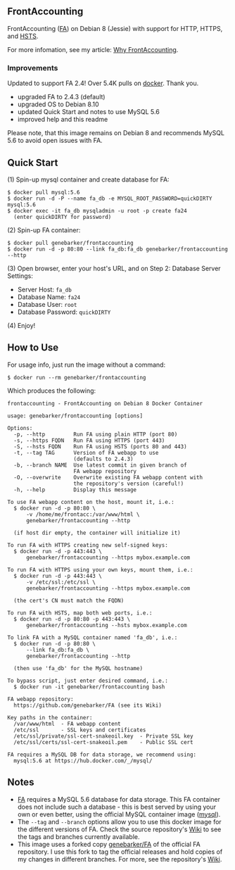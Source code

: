 ## FrontAccounting

FrontAccounting ([FA][1]) on Debian 8 (Jessie) with support for HTTP, HTTPS, and [HSTS][2].

For more infomation, see my article: [Why FrontAccounting][6].

### Improvements

Updated to support FA 2.4! Over 5.4K pulls on [docker][7]. Thank you.

- upgraded FA to 2.4.3 (default)
- upgraded OS to Debian 8.10
- updated Quick Start and notes to use MySQL 5.6
- improved help and this readme

Please note, that this image remains on Debian 8 and recommends MySQL 5.6 to avoid open issues with FA.

## Quick Start

(1) Spin-up mysql container and create database for FA:

```text
$ docker pull mysql:5.6
$ docker run -d -P --name fa_db -e MYSQL_ROOT_PASSWORD=quickDIRTY mysql:5.6
$ docker exec -it fa_db mysqladmin -u root -p create fa24
  (enter quickDIRTY for password)
```

(2) Spin-up FA container:

```text
$ docker pull genebarker/frontaccounting
$ docker run -d -p 80:80 --link fa_db:fa_db genebarker/frontaccounting --http
```

(3) Open browser, enter your host's URL, and on Step 2: Database Server Settings:

- Server Host: `fa_db`
- Database Name: `fa24`
- Database User: `root`
- Database Password: `quickDIRTY`

(4) Enjoy!

## How to Use

For usage info, just run the image without a command:

```text
$ docker run --rm genebarker/frontaccounting
```

Which produces the following:

```text
frontaccounting - FrontAccounting on Debian 8 Docker Container

usage: genebarker/frontaccounting [options]

Options:
  -p, --http         Run FA using plain HTTP (port 80)
  -s, --https FQDN   Run FA using HTTPS (port 443)
  -S, --hsts FQDN    Run FA using HSTS (ports 80 and 443)
  -t, --tag TAG      Version of FA webapp to use
                     (defaults to 2.4.3)
  -b, --branch NAME  Use latest commit in given branch of
                     FA webapp repository
  -O, --overwrite    Overwrite existing FA webapp content with
                     the repository's version (careful!)
  -h, --help         Display this message

To use FA webapp content on the host, mount it, i.e.:
  $ docker run -d -p 80:80 \
      -v /home/me/frontacc:/var/www/html \
      genebarker/frontaccounting --http

  (if host dir empty, the container will initialize it)

To run FA with HTTPS creating new self-signed keys:
  $ docker run -d -p 443:443 \
      genebarker/frontaccounting --https mybox.example.com

To run FA with HTTPS using your own keys, mount them, i.e.:
  $ docker run -d -p 443:443 \
      -v /etc/ssl:/etc/ssl \
      genebarker/frontaccounting --https mybox.example.com

  (the cert's CN must match the FQDN)

To run FA with HSTS, map both web ports, i.e.:
  $ docker run -d -p 80:80 -p 443:443 \
      genebarker/frontaccounting --hsts mybox.example.com

To link FA with a MySQL container named 'fa_db', i.e.:
  $ docker run -d -p 80:80 \
      --link fa_db:fa_db \
      genebarker/frontaccounting --http

  (then use 'fa_db' for the MySQL hostname)

To bypass script, just enter desired command, i.e.:
  $ docker run -it genebarker/frontaccounting bash

FA webapp repository:
  https://github.com/genebarker/FA (see its Wiki)

Key paths in the container:
  /var/www/html  - FA webapp content
  /etc/ssl       - SSL keys and certificates
  /etc/ssl/private/ssl-cert-snakeoil.key  - Private SSL key
  /etc/ssl/certs/ssl-cert-snakeoil.pem    - Public SSL cert

FA requires a MySQL DB for data storage, we recommend using:
  mysql:5.6 at https://hub.docker.com/_/mysql/
```

## Notes

- [FA][1] requires a MySQL 5.6 database for data storage. This FA container does not include such a database - this is best served by using your own or even better, using the official MySQL container image ([mysql][3]).
- The `--tag` and `--branch` options allow you to use this docker image for the different versions of FA. Check the source repository's [Wiki][5] to see the tags and branches currently available.
- This image uses a forked copy [genebarker/FA][4] of the official FA repository. I use this fork to tag the official releases and hold copies of my changes in different branches. For more, see the repository's [Wiki][5].

[1]: http://frontaccounting.com/fawiki/
[2]: http://en.wikipedia.org/wiki/HTTP_Strict_Transport_Security
[3]: https://hub.docker.com/_/mysql/
[4]: https://github.com/genebarker/FA
[5]: https://github.com/genebarker/FA/wiki
[6]: http://architect.madman.com/2015/04/why-frontaccounting.html
[7]: https://hub.docker.com/r/genebarker/frontaccounting/
